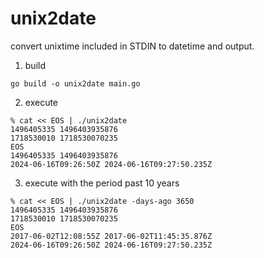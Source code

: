 # unix2date
convert unixtime included in STDIN to datetime and output.

1. build

```
go build -o unix2date main.go
```

2. execute

```
% cat << EOS | ./unix2date
1496405335 1496403935876
1718530010 1718530070235
EOS
1496405335 1496403935876
2024-06-16T09:26:50Z 2024-06-16T09:27:50.235Z
```

3. execute with the period past 10 years

```
% cat << EOS | ./unix2date -days-ago 3650
1496405335 1496403935876
1718530010 1718530070235
EOS
2017-06-02T12:08:55Z 2017-06-02T11:45:35.876Z
2024-06-16T09:26:50Z 2024-06-16T09:27:50.235Z
```

